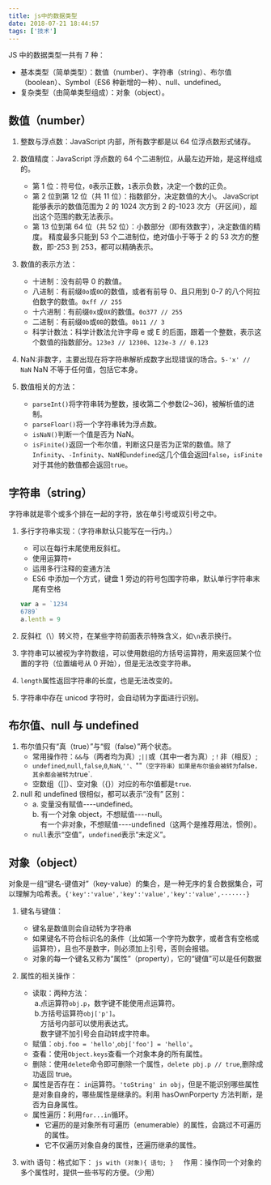 ```yaml
---
title: js中的数据类型
date: 2018-07-21 18:44:57
tags: ['技术']
---
```


JS 中的数据类型一共有 7 种：

- 基本类型（简单类型）：数值（number）、字符串（string）、布尔值（boolean）、Symbol（ES6 种新增的一种）、null、undefined。
- 复杂类型（由简单类型组成）：对象（object）。

## 数值（number）

1. 整数与浮点数：JavaScript 内部，所有数字都是以 64 位浮点数形式储存。
2. 数值精度：JavaScript 浮点数的 64 个二进制位，从最左边开始，是这样组成的。

   - 第 1 位：符号位，`0`表示正数，`1`表示负数，决定一个数的正负。
   - 第 2 位到第 12 位（共 11 位）：指数部分，决定数值的大小。
     JavaScript 能够表示的数值范围为 2 的 1024 次方到 2 的-1023 次方（开区间），超出这个范围的数无法表示。
   - 第 13 位到第 64 位（共 52 位）：小数部分（即有效数字），决定数值的精度。
     精度最多只能到 53 个二进制位，绝对值小于等于 2 的 53 次方的整数，即-253 到 253，都可以精确表示。

3. 数值的表示方法：

   - 十进制：没有前导 0 的数值。
   - 八进制：有前缀`0o`或`0O`的数值，或者有前导 0、且只用到 0-7 的八个阿拉伯数字的数值。`0xff // 255`
   - 十六进制：有前缀`0x`或`0X`的数值。`0o377 // 255`
   - 二进制：有前缀`0b`或`0B`的数值。`0b11 // 3`
   - 科学计数法：科学计数法允许字母 e 或 E 的后面，跟着一个整数，表示这个数值的指数部分。`123e3 // 12300`、`123e-3 // 0.123`

4. NaN:非数字，主要出现在将字符串解析成数字出现错误的场合。`5-'x' // NaN`
   NaN 不等于任何值，包括它本身。

5. 数值相关的方法：
   - `parseInt()`将字符串转为整数，接收第二个参数(2~36)，被解析值的进制。
   - `parseFloar()`将一个字符串转为浮点数。
   - `isNaN()`判断一个值是否为 NaN。
   - `isFinite()`返回一个布尔值，判断这只是否为正常的数值。除了`Infinity`、`-Infinity`、`NaN`和`undefined`这几个值会返回`false`，`isFinite`对于其他的数值都会返回`true`。

## 字符串（string）

字符串就是零个或多个排在一起的字符，放在单引号或双引号之中。

1. 多行字符串实现：（字符串默认只能写在一行内。）

   - 可以在每行末尾使用反斜杠。
   - 使用运算符`+`
   - 运用多行注释的变通方法
   - ES6 中添加一个方式，键盘 1 旁边的符号包围字符串，默认单行字符串末尾有空格

   ```js
   var a = `1234
   6789`
   a.lenth = 9
   ```

2. 反斜杠（\）转义符，在某些字符前面表示特殊含义，如`\n`表示换行。
3. 字符串可以被视为字符数组，可以使用数组的方括号运算符，用来返回某个位置的字符（位置编号从 0 开始），但是无法改变字符串。
4. `length`属性返回字符串的长度，也是无法改变的。
5. 字符串中存在 unicod 字符时，会自动转为字面进行识别。

## 布尔值、null 与 undefined

1. 布尔值只有“真（true）”与“假（false）”两个状态。
   - 常用操作符：`&&`与（两者均为真）;`||`或（其中一者为真）;`！`非（相反）;
   - `undefined`,`null`,`false`,`0`,`NaN`,`''、`""`（空字符串）如果是布尔值会被转为`false`，其余都会被转为`true`.
   - 空数组（[]）、空对象（{}）对应的布尔值都是`true`.
2. null 和 undefined 很相似，都可以表示“没有”
   区别：
   - a. 变量没有赋值----undefined。<br>b. 有一个对象 object，不想赋值----null。<br>&nbsp;&nbsp;&nbsp;&nbsp;有一个非对象，不想赋值----undefined（这两个是推荐用法，惯例）。
   - `null`表示“空值”，`undefined`表示“未定义”。

## 对象（object）

对象是一组“键名-键值对”（key-value）的集合，是一种无序的复合数据集合，可以理解为哈希表。`{'key':'value','key':'value','key':'value',·······}`

1. 键名与键值：

   - 键名是数值则会自动转为字符串
   - 如果键名不符合标识名的条件（比如第一个字符为数字，或者含有空格或运算符），且也不是数字，则必须加上引号，否则会报错。
   - 对象的每一个键名又称为“属性”（property），它的“键值”可以是任何数据

2. 属性的相关操作：
   - 读取：两种方法：<br>&nbsp;a.点运算符`obj.p`，数字键不能使用点运算符。<br>&nbsp;b.方括号运算符`obj['p']`。<br>&nbsp;&nbsp;&nbsp;&nbsp;方括号内部可以使用表达式。<br>&nbsp;&nbsp;&nbsp;&nbsp;数字键不加引号会自动转成字符串。
   - 赋值：`obj.foo = 'hello'`,`obj['foo'] = 'hello'`。
   - 查看：使用`Object.keys`查看一个对象本身的所有属性。
   - 删除：使用`delete`命令即可删除一个属性，`delete pbj.p // true`,删除成功返回 true。
   - 属性是否存在： `in`运算符。`'toString' in obj`，但是不能识别哪些属性是对象自身的，哪些属性是继承的。利用 hasOwnPorperty 方法判断，是否为自身属性。
   - 属性遍历：利用`for...in`循环。
     - 它遍历的是对象所有可遍历（enumerable）的属性，会跳过不可遍历的属性。
     - 它不仅遍历对象自身的属性，还遍历继承的属性。
3. with 语句：格式如下：
   `js with (对象){ 语句; }`
   &nbsp;&nbsp;&nbsp;&nbsp;作用：操作同一个对象的多个属性时，提供一些书写的方便。（少用）
